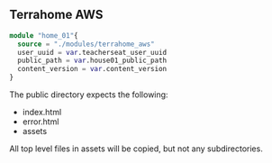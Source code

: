 ## Terrahome AWS

```tf
module "home_01"{
  source = "./modules/terrahome_aws"
  user_uuid = var.teacherseat_user_uuid
  public_path = var.house01_public_path
  content_version = var.content_version
}
```

The public directory expects the following:
- index.html
- error.html
- assets

All top level files in assets will be copied, but not any subdirectories.
